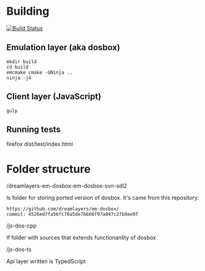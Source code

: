 Building
========
[![Build Status](https://travis-ci.org/caiiiycuk/js-dos.svg?branch=6.22)](https://travis-ci.org/caiiiycuk/js-dos)

Emulation layer (aka dosbox)
----------------------------
```
mkdir build
cd build
emcmake cmake -GNinja ..
ninja -j4
```


Client layer (JavaScript)
------------------------
```
gulp
```

Running tests
-------------
firefox dist/test/index.html


Folder structure
================

/dreamlayers-em-dosbox-em-dosbox-svn-sdl2

Is folder for storing ported version of dosbox. It's came from this repository:
```
https://github.com/dreamlayers/em-dosbox/
commit: 4526ed7fa56fc70a5de7b666f97a097c27b9ee9f
```

/js-dos-cpp

If folder with sources that extends functionanlity of dosbox

/js-dos-ts

Api layer written is TypedScript



